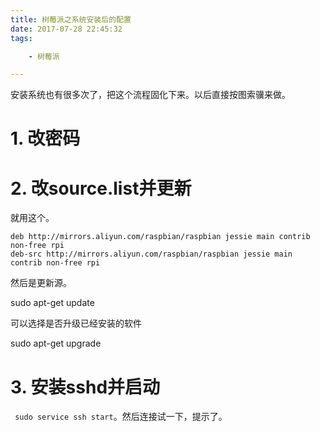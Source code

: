 ```yaml
---
title: 树莓派之系统安装后的配置
date: 2017-07-28 22:45:32
tags:

	- 树莓派

---
```


安装系统也有很多次了，把这个流程固化下来。以后直接按图索骥来做。

# 1. 改密码



# 2. 改source.list并更新

就用这个。

```
deb http://mirrors.aliyun.com/raspbian/raspbian jessie main contrib non-free rpi
deb-src http://mirrors.aliyun.com/raspbian/raspbian jessie main contrib non-free rpi
```

然后是更新源。

sudo apt-get update

可以选择是否升级已经安装的软件

sudo apt-get upgrade

# 3. 安装sshd并启动

` sudo service ssh start`。然后连接试一下，提示了。

